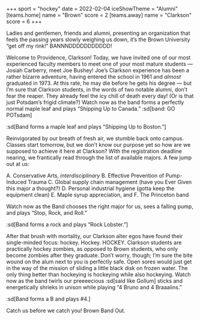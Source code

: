 +++
sport = "hockey"
date = 2022-02-04
iceShowTheme = "Alumni"
[teams.home]
name = "Brown"
score = 2
[teams.away]
name = "Clarkson"
score = 6
+++

Ladies and gentlemen, friends and alumni, presenting an organization that feels the passing years slowly weighing us down, it’s the Brown University “get off my rink!” BANNNDDDDDDDDDDD!

Welcome to Providence, Clarkson! Today, we have invited one of our most experienced faculty members to meet one of your most mature students — Josiah Carberry, meet Joe Bushey! Joe’s Clarkson experience has been a rather bizarre adventure, having entered the school in 1961 and _almost_ graduated in 1973. At this rate, he may die before he gets his degree — but I’m sure that Clarkson students, in the words of two notable alumni, don’t fear the reaper. They already feel the icy chill of death every day! (Or is that just Potsdam’s frigid climate?) Watch now as the band forms a perfectly normal maple leaf and plays “Shipping Up to Canada.” :sd[band: GO POTsdam]

:sd[Band forms a maple leaf and plays “Shipping Up to Boston.”]

Reinvigorated by our breath of fresh air, we stumble back onto campus. Classes start tomorrow, but we don’t know our purpose yet so how are we supposed to achieve it here at Clarkson? WIth the registration deadline nearing, we frantically read through the list of available majors. A few jump out at us:

A. Conservative Arts, _interdisciplinary_ B. Effective Prevention of Pump-Induced Trauma C. Global supply chain management (have you Ever Given this major a thought?) D. Personal industrial hygiene (gotta keep the equipment clean) E. Maple syrup appreciation, and F. The Princeton band

Watch now as the Band chooses the right major for us, sees a falling pump, and plays “Stop, Rock, and Roll.”

:sd[Band forms a rock and plays “Rock Lobster.”]

After that brush with mortality, our Clarkson alter egos have found their single-minded focus: hockey. Hockey. HOCKEY. Clarkson students are practically hockey zombies, as opposed to Brown students, who only become zombies after they graduate. Don’t worry, though; I’m sure the bite wound on the alum next to you is perfectly safe. Open sores would just get in the way of the mission of sliding a little black disk on frozen water. The only thing better than hockeying is hockeying while also hockeying. Watch now as the band twirls our preeeecious :sd[said like Gollum] sticks and energetically shrieks in unison while playing “4 Bruno and 4 Braaaiins.”

:sd[Band forms a B and plays #4.]

Catch us before we catch you! Brown Band Out.
